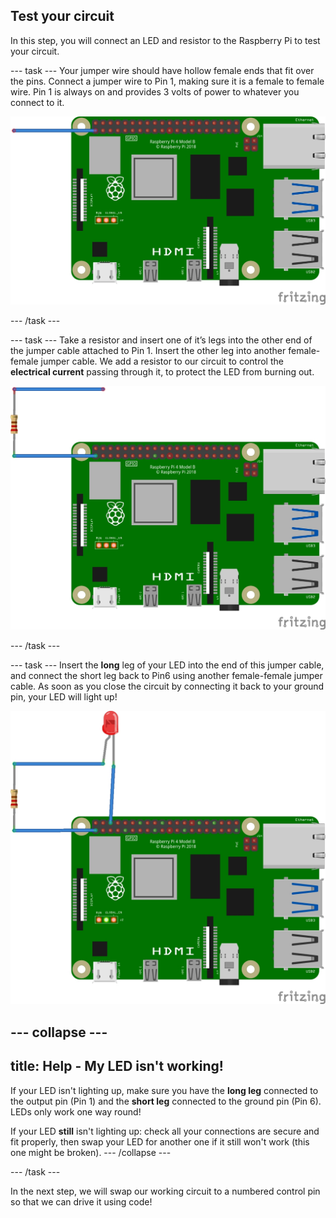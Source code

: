## Test your circuit

In this step, you will connect an LED and resistor to the Raspberry Pi to test your circuit.

--- task ---
Your jumper wire should have hollow female ends that fit over the pins. Connect a jumper wire to Pin 1, making sure it is a female to female wire. Pin 1 is always on and provides 3 volts of power to whatever you connect to it.  

![circuit diagram of a jumper cable wired to 3V3 on the Raspberry Pi](images/Pi_2_jumper_test.jpg)

--- /task ---

--- task ---
Take a resistor and insert one of it’s legs into the other end of the jumper cable attached to Pin 1. Insert the other leg into another female-female jumper cable. 
We add a resistor to our circuit to control the **electrical current** passing through it, to protect the LED from burning out.

![circuit diagram of a jumper cable with a resistor wired to 3V3 on the Raspberry Pi](images/Pi_3_resistor_test.jpg)

--- /task ---

--- task ---
Insert the **long** leg of your LED into the end of this jumper cable, and connect the short leg back to Pin6 using another female-female jumper cable. As soon as you close the circuit by connecting it back to your ground pin, your LED will light up! 

![circuit diagram of a jumper cable with a resistor wired to 3V3 on the Raspberry Pi](images/Pi_4_complete_test.jpg)

--- collapse ---
---
title: Help - My LED isn't working!
---
If your LED isn't lighting up, make sure you have the **long leg** connected to the output pin (Pin 1) and the **short leg** connected to the ground pin (Pin 6). LEDs only work one way round!

If your LED **still** isn't lighting up: check all your connections are secure and fit properly, then swap your LED for another one if it still won't work (this one might be broken).
--- /collapse ---

--- /task ---


In the next step, we will swap our working circuit to a numbered control pin so that we can drive it using code!
